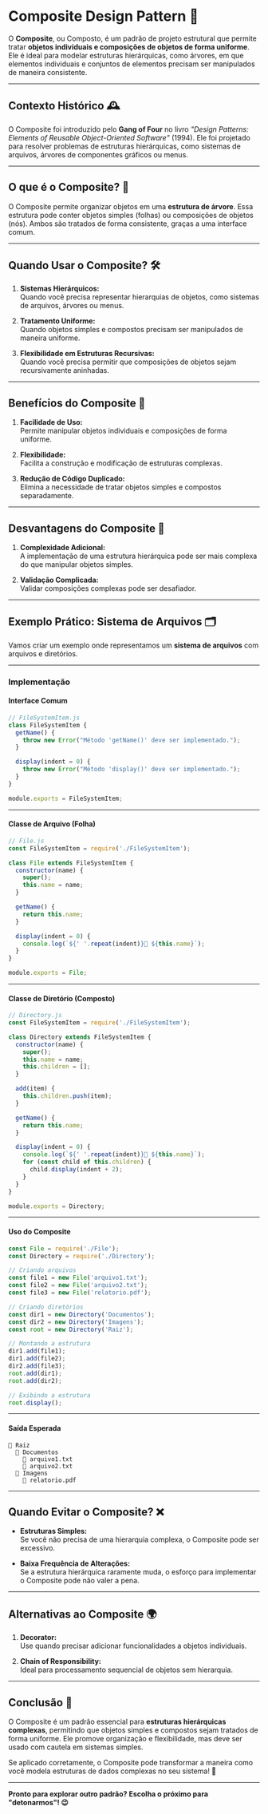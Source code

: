 # Composite Design Pattern 🌳

O **Composite**, ou Composto, é um padrão de projeto estrutural que permite tratar **objetos individuais e composições de objetos de forma uniforme**. Ele é ideal para modelar estruturas hierárquicas, como árvores, em que elementos individuais e conjuntos de elementos precisam ser manipulados de maneira consistente.

---

## Contexto Histórico 🕰️

O Composite foi introduzido pelo **Gang of Four** no livro _"Design Patterns: Elements of Reusable Object-Oriented Software"_ (1994). Ele foi projetado para resolver problemas de estruturas hierárquicas, como sistemas de arquivos, árvores de componentes gráficos ou menus.

---

## O que é o Composite? 🤔

O Composite permite organizar objetos em uma **estrutura de árvore**. Essa estrutura pode conter objetos simples (folhas) ou composições de objetos (nós). Ambos são tratados de forma consistente, graças a uma interface comum.

---

## Quando Usar o Composite? 🛠️

1. **Sistemas Hierárquicos:**  
   Quando você precisa representar hierarquias de objetos, como sistemas de arquivos, árvores ou menus.

2. **Tratamento Uniforme:**  
   Quando objetos simples e compostos precisam ser manipulados de maneira uniforme.

3. **Flexibilidade em Estruturas Recursivas:**  
   Quando você precisa permitir que composições de objetos sejam recursivamente aninhadas.

---

## Benefícios do Composite 🌟

1. **Facilidade de Uso:**  
   Permite manipular objetos individuais e composições de forma uniforme.

2. **Flexibilidade:**  
   Facilita a construção e modificação de estruturas complexas.

3. **Redução de Código Duplicado:**  
   Elimina a necessidade de tratar objetos simples e compostos separadamente.

---

## Desvantagens do Composite 🚨

1. **Complexidade Adicional:**  
   A implementação de uma estrutura hierárquica pode ser mais complexa do que manipular objetos simples.

2. **Validação Complicada:**  
   Validar composições complexas pode ser desafiador.

---

## Exemplo Prático: Sistema de Arquivos 🗂️

Vamos criar um exemplo onde representamos um **sistema de arquivos** com arquivos e diretórios.

---

### Implementação

#### **Interface Comum**

```javascript
// FileSystemItem.js
class FileSystemItem {
  getName() {
    throw new Error("Método 'getName()' deve ser implementado.");
  }

  display(indent = 0) {
    throw new Error("Método 'display()' deve ser implementado.");
  }
}

module.exports = FileSystemItem;
```

---

#### **Classe de Arquivo (Folha)**

```javascript
// File.js
const FileSystemItem = require('./FileSystemItem');

class File extends FileSystemItem {
  constructor(name) {
    super();
    this.name = name;
  }

  getName() {
    return this.name;
  }

  display(indent = 0) {
    console.log(`${' '.repeat(indent)}📄 ${this.name}`);
  }
}

module.exports = File;
```

---

#### **Classe de Diretório (Composto)**

```javascript
// Directory.js
const FileSystemItem = require('./FileSystemItem');

class Directory extends FileSystemItem {
  constructor(name) {
    super();
    this.name = name;
    this.children = [];
  }

  add(item) {
    this.children.push(item);
  }

  getName() {
    return this.name;
  }

  display(indent = 0) {
    console.log(`${' '.repeat(indent)}📁 ${this.name}`);
    for (const child of this.children) {
      child.display(indent + 2);
    }
  }
}

module.exports = Directory;
```

---

#### **Uso do Composite**

```javascript
const File = require('./File');
const Directory = require('./Directory');

// Criando arquivos
const file1 = new File('arquivo1.txt');
const file2 = new File('arquivo2.txt');
const file3 = new File('relatorio.pdf');

// Criando diretórios
const dir1 = new Directory('Documentos');
const dir2 = new Directory('Imagens');
const root = new Directory('Raiz');

// Montando a estrutura
dir1.add(file1);
dir1.add(file2);
dir2.add(file3);
root.add(dir1);
root.add(dir2);

// Exibindo a estrutura
root.display();
```

---

#### **Saída Esperada**

```
📁 Raiz
  📁 Documentos
    📄 arquivo1.txt
    📄 arquivo2.txt
  📁 Imagens
    📄 relatorio.pdf
```

---

## Quando Evitar o Composite? ❌

- **Estruturas Simples:**  
  Se você não precisa de uma hierarquia complexa, o Composite pode ser excessivo.

- **Baixa Frequência de Alterações:**  
  Se a estrutura hierárquica raramente muda, o esforço para implementar o Composite pode não valer a pena.

---

## Alternativas ao Composite 🌍

1. **Decorator:**  
   Use quando precisar adicionar funcionalidades a objetos individuais.

2. **Chain of Responsibility:**  
   Ideal para processamento sequencial de objetos sem hierarquia.

---

## Conclusão 🎯

O Composite é um padrão essencial para **estruturas hierárquicas complexas**, permitindo que objetos simples e compostos sejam tratados de forma uniforme. Ele promove organização e flexibilidade, mas deve ser usado com cautela em sistemas simples.

Se aplicado corretamente, o Composite pode transformar a maneira como você modela estruturas de dados complexas no seu sistema! 🚀

---

**Pronto para explorar outro padrão? Escolha o próximo para "detonarmos"! 😉**
